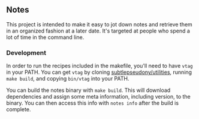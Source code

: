 ## Notes

This project is intended to make it easy to jot down notes and retrieve them in an organized fashion at a later date. It's targeted at people who spend a lot of time in the command line.

### Development

In order to run the recipes included in the makefile, you'll need to have `vtag` in your PATH. You can get `vtag` by cloning [subtlepseudony/utilities](https://github.com/subtlepseudonym/utilities), running `make build`, and copying `bin/vtag` into your PATH.

You can build the notes binary with `make build`. This will download dependencies and assign some meta information, including version, to the binary. You can then access this info with `notes info` after the build is complete.
